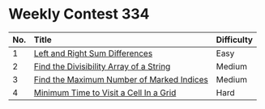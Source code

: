 # Weekly Contest 334

| No. | Title | Difficulty
|:---|:---|:---|
| 1 | [Left and Right Sum Differences](https://leetcode.com/problems/left-and-right-sum-differences/) | Easy
| 2 | [Find the Divisibility Array of a String](https://leetcode.com/problems/find-the-divisibility-array-of-a-string/) | Medium
| 3 | [Find the Maximum Number of Marked Indices](https://leetcode.com/problems/find-the-maximum-number-of-marked-indices/) | Medium
| 4 | [Minimum Time to Visit a Cell In a Grid](https://leetcode.com/problems/minimum-time-to-visit-a-cell-in-a-grid/) | Hard